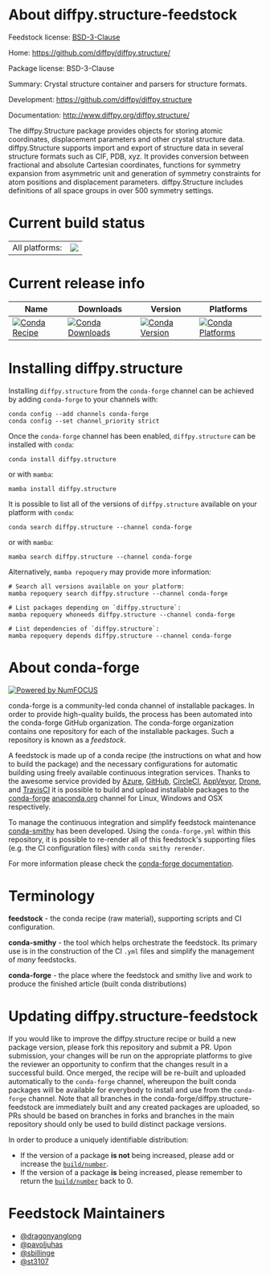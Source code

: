 About diffpy.structure-feedstock
================================

Feedstock license: [BSD-3-Clause](https://github.com/conda-forge/diffpy.structure-feedstock/blob/main/LICENSE.txt)

Home: https://github.com/diffpy/diffpy.structure/

Package license: BSD-3-Clause

Summary: Crystal structure container and parsers for structure formats.

Development: https://github.com/diffpy/diffpy.structure

Documentation: http://www.diffpy.org/diffpy.structure/

The diffpy.Structure package provides objects for storing atomic
coordinates, displacement parameters and other crystal structure data.
diffpy.Structure supports import and export of structure data in several
structure formats such as CIF, PDB, xyz. It provides conversion between
fractional and absolute Cartesian coordinates, functions for symmetry
expansion from asymmetric unit and generation of symmetry constraints for
atom positions and displacement parameters. diffpy.Structure includes
definitions of all space groups in over 500 symmetry settings.


Current build status
====================


<table><tr><td>All platforms:</td>
    <td>
      <a href="https://dev.azure.com/conda-forge/feedstock-builds/_build/latest?definitionId=2856&branchName=main">
        <img src="https://dev.azure.com/conda-forge/feedstock-builds/_apis/build/status/diffpy.structure-feedstock?branchName=main">
      </a>
    </td>
  </tr>
</table>

Current release info
====================

| Name | Downloads | Version | Platforms |
| --- | --- | --- | --- |
| [![Conda Recipe](https://img.shields.io/badge/recipe-diffpy.structure-green.svg)](https://anaconda.org/conda-forge/diffpy.structure) | [![Conda Downloads](https://img.shields.io/conda/dn/conda-forge/diffpy.structure.svg)](https://anaconda.org/conda-forge/diffpy.structure) | [![Conda Version](https://img.shields.io/conda/vn/conda-forge/diffpy.structure.svg)](https://anaconda.org/conda-forge/diffpy.structure) | [![Conda Platforms](https://img.shields.io/conda/pn/conda-forge/diffpy.structure.svg)](https://anaconda.org/conda-forge/diffpy.structure) |

Installing diffpy.structure
===========================

Installing `diffpy.structure` from the `conda-forge` channel can be achieved by adding `conda-forge` to your channels with:

```
conda config --add channels conda-forge
conda config --set channel_priority strict
```

Once the `conda-forge` channel has been enabled, `diffpy.structure` can be installed with `conda`:

```
conda install diffpy.structure
```

or with `mamba`:

```
mamba install diffpy.structure
```

It is possible to list all of the versions of `diffpy.structure` available on your platform with `conda`:

```
conda search diffpy.structure --channel conda-forge
```

or with `mamba`:

```
mamba search diffpy.structure --channel conda-forge
```

Alternatively, `mamba repoquery` may provide more information:

```
# Search all versions available on your platform:
mamba repoquery search diffpy.structure --channel conda-forge

# List packages depending on `diffpy.structure`:
mamba repoquery whoneeds diffpy.structure --channel conda-forge

# List dependencies of `diffpy.structure`:
mamba repoquery depends diffpy.structure --channel conda-forge
```


About conda-forge
=================

[![Powered by
NumFOCUS](https://img.shields.io/badge/powered%20by-NumFOCUS-orange.svg?style=flat&colorA=E1523D&colorB=007D8A)](https://numfocus.org)

conda-forge is a community-led conda channel of installable packages.
In order to provide high-quality builds, the process has been automated into the
conda-forge GitHub organization. The conda-forge organization contains one repository
for each of the installable packages. Such a repository is known as a *feedstock*.

A feedstock is made up of a conda recipe (the instructions on what and how to build
the package) and the necessary configurations for automatic building using freely
available continuous integration services. Thanks to the awesome service provided by
[Azure](https://azure.microsoft.com/en-us/services/devops/), [GitHub](https://github.com/),
[CircleCI](https://circleci.com/), [AppVeyor](https://www.appveyor.com/),
[Drone](https://cloud.drone.io/welcome), and [TravisCI](https://travis-ci.com/)
it is possible to build and upload installable packages to the
[conda-forge](https://anaconda.org/conda-forge) [anaconda.org](https://anaconda.org/)
channel for Linux, Windows and OSX respectively.

To manage the continuous integration and simplify feedstock maintenance
[conda-smithy](https://github.com/conda-forge/conda-smithy) has been developed.
Using the ``conda-forge.yml`` within this repository, it is possible to re-render all of
this feedstock's supporting files (e.g. the CI configuration files) with ``conda smithy rerender``.

For more information please check the [conda-forge documentation](https://conda-forge.org/docs/).

Terminology
===========

**feedstock** - the conda recipe (raw material), supporting scripts and CI configuration.

**conda-smithy** - the tool which helps orchestrate the feedstock.
                   Its primary use is in the construction of the CI ``.yml`` files
                   and simplify the management of *many* feedstocks.

**conda-forge** - the place where the feedstock and smithy live and work to
                  produce the finished article (built conda distributions)


Updating diffpy.structure-feedstock
===================================

If you would like to improve the diffpy.structure recipe or build a new
package version, please fork this repository and submit a PR. Upon submission,
your changes will be run on the appropriate platforms to give the reviewer an
opportunity to confirm that the changes result in a successful build. Once
merged, the recipe will be re-built and uploaded automatically to the
`conda-forge` channel, whereupon the built conda packages will be available for
everybody to install and use from the `conda-forge` channel.
Note that all branches in the conda-forge/diffpy.structure-feedstock are
immediately built and any created packages are uploaded, so PRs should be based
on branches in forks and branches in the main repository should only be used to
build distinct package versions.

In order to produce a uniquely identifiable distribution:
 * If the version of a package **is not** being increased, please add or increase
   the [``build/number``](https://docs.conda.io/projects/conda-build/en/latest/resources/define-metadata.html#build-number-and-string).
 * If the version of a package **is** being increased, please remember to return
   the [``build/number``](https://docs.conda.io/projects/conda-build/en/latest/resources/define-metadata.html#build-number-and-string)
   back to 0.

Feedstock Maintainers
=====================

* [@dragonyanglong](https://github.com/dragonyanglong/)
* [@pavoljuhas](https://github.com/pavoljuhas/)
* [@sbillinge](https://github.com/sbillinge/)
* [@st3107](https://github.com/st3107/)

